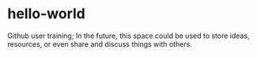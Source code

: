 # hello-world
Github user training;
In the future, this space could be used to store ideas, resources, or even share and discuss things with others.
